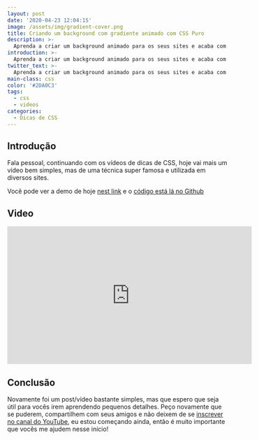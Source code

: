 ```yaml
---
layout: post
date: '2020-04-23 12:04:15'
image: /assets/img/gradient-cover.png
title: Criando um background com gradiente animado com CSS Puro
description: >-
  Aprenda a criar um background animado para os seus sites e acaba com a monotonia dos fundos estáticos.
introduction: >-
  Aprenda a criar um background animado para os seus sites e acaba com a monotonia dos fundos estáticos.
twitter_text: >-
  Aprenda a criar um background animado para os seus sites e acaba com a monotonia dos fundos estáticos.
main-class: css
color: '#2DA0C3'
tags:
  - css
  - videos
categories:
  - Dicas de CSS
---
```


## Introdução

Fala pessoal, continuando com os vídeos de dicas de CSS, hoje vai mais um vídeo bem simples, mas de uma técnica super famosa e utilizada em diversos sites.

Você pode ver a demo de hoje [nest link](https://labs.willianjusten.com.br/gradient-animation/) e o [código está lá no Github](https://github.com/willianjusten/labs/blob/gh-pages/gradient-animation/index.html)

## Video

<iframe width="560" height="315" src="https://www.youtube.com/embed/6zjdx_HO2-g" frameborder="0" allow="accelerometer; autoplay; encrypted-media; gyroscope; picture-in-picture" allowfullscreen></iframe>

## Conclusão

Novamente foi um post/vídeo bastante simples, mas que espero que seja útil para vocês irem aprendendo pequenos detalhes. Peço novamente que se puderem, compartilhem com seus amigos e não deixem de se [inscrever no canal do YouTube](https://www.youtube.com/WillianJustenCursos), eu estou começando ainda, então é muito importante que vocês me ajudem nesse início!
